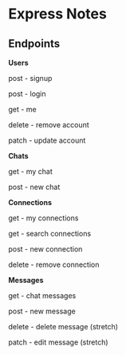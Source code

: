 # Express Notes

## Endpoints


**Users**

post - signup

post - login

get - me

delete - remove account

patch - update account

**Chats**

get - my chat

post - new chat

**Connections**

get - my connections

get - search connections

post - new connection

delete - remove connection

**Messages**

get - chat messages

post - new message

delete - delete message (stretch)

patch - edit message (stretch)
